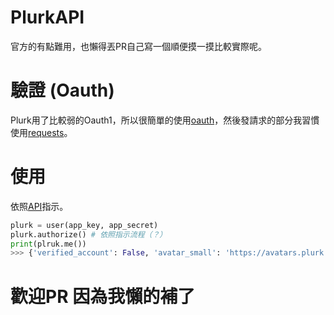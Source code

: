 # PlurkAPI

官方的有點難用，也懶得丟PR自己寫一個順便摸一摸比較實際呢。

# 驗證 (Oauth)
Plurk用了比較弱的Oauth1，所以很簡單的使用[oauth](https://github.com/joestump/python-oauth2)，然後發請求的部分我習慣使用[requests](https://github.com/kennethreitz/requests)。

# 使用
依照[API](https://www.plurk.com/API)指示。
```python
plurk = user(app_key, app_secret)
plurk.authorize() # 依照指示流程（？）
print(plruk.me())
>>> {'verified_account': False, 'avatar_small': 'https://avatars.plurk.com/999999-small999999.gif', 'anniversary': {'days': 99, 'years': 99}, 'badges': ['9', '1000_views', '1000_plurks', '500_comments', 'upload_profile_image'], 'fans_count': 0, 'profile_views': 99, 'display_name': '踢低吸@睡眠補充'.....
```

# 歡迎PR 因為我懶的補了